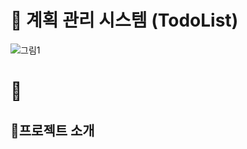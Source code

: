 # 📝 계획 관리 시스템 (TodoList)
![그림1](https://github.com/myqkq111/todo-project-backend/assets/169429248/777b21b2-1ed4-43b1-8613-a0568eeb3593)


# 📅

## 🚀프로젝트 소개

